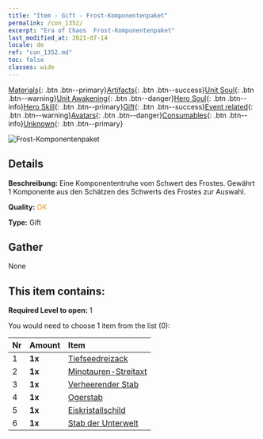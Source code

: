 ```yaml
---
title: "Item - Gift - Frost-Komponentenpaket"
permalink: /con_1352/
excerpt: "Era of Chaos  Frost-Komponentenpaket"
last_modified_at: 2021-07-14
locale: de
ref: "con_1352.md"
toc: false
classes: wide
---
```

 [Materials](/ItemsDE/){: .btn .btn--primary}[Artifacts](/ItemsDE/Artifacts/){: .btn .btn--success}[Unit Soul](/ItemsDE/UnitSoul/){: .btn .btn--warning}[Unit Awakening](/ItemsDE/UnitAwakening/){: .btn .btn--danger}[Hero Soul](/ItemsDE/HeroSoul/){: .btn .btn--info}[Hero Skill](/ItemsDE/HeroSkill/){: .btn .btn--primary}[Gift](/ItemsDE/Gift/){: .btn .btn--success}[Event related](/ItemsDE/Events/){: .btn .btn--warning}[Avatars](/ItemsDE/Avatars/){: .btn .btn--danger}[Consumables](/ItemsDE/Consumables/){: .btn .btn--info}[Unknown](/ItemsDE/Unknown/){: .btn .btn--primary}

 ![Frost-Komponentenpaket](/images/t/i_906029.png)

## Details
 **Beschreibung:** Eine Komponententruhe vom Schwert des Frostes. Gewährt 1 Komponente aus den Schätzen des Schwerts des Frostes zur Auswahl.

 **Quality:** <span style="color: #FF8C00">OK</span>

 **Type:** Gift

## Gather

  None

## This item contains:

 **Required Level to open:** 1

 You would need to choose 1 item from the list (0):

  | Nr | Amount |     Item    |
  |:---|:-------|:------------|
  | 1 |  **1x** | [Tiefseedreizack](/ItemsDE/art_160/) |  | 
  | 2 |  **1x** | [Minotauren-Streitaxt](/ItemsDE/art_161/) |  | 
  | 3 |  **1x** | [Verheerender Stab](/ItemsDE/art_162/) |  | 
  | 4 |  **1x** | [Ogerstab](/ItemsDE/art_163/) |  | 
  | 5 |  **1x** | [Eiskristallschild](/ItemsDE/art_164/) |  | 
  | 6 |  **1x** | [Stab der Unterwelt](/ItemsDE/art_165/) |  | 
